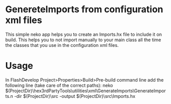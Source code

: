 # GenereteImports from configuration xml files
This simple neko app helps you to create an Imports.hx file to include it on build.
This helps you to not import manually to your main class all the time the classes that you use in the configuration xml files.

# Usage
In FlashDevelop Project>Properties>Build>Pre-build command line add the following line (take care of the correct paths):
neko $(ProjectDir)\hex3rdPartyTools\utilities\xml\GenerateImports\GenerateImports.n  -dir $(ProjectDir)\src -output $(ProjectDir)\src\Imports.hx